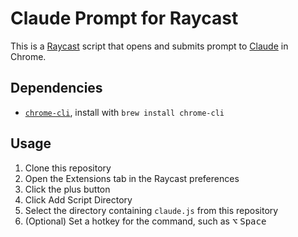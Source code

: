 # Claude Prompt for Raycast

This is a [Raycast](https://www.raycast.com/) script that opens and submits prompt to [Claude](https://claude.ai/) in Chrome.

## Dependencies

- [`chrome-cli`](https://github.com/prasmussen/chrome-cli), install with `brew install chrome-cli`

## Usage

1. Clone this repository
2. Open the Extensions tab in the Raycast preferences
3. Click the plus button
4. Click Add Script Directory
5. Select the directory containing `claude.js` from this repository
6. (Optional) Set a hotkey for the command, such as <kbd>⌥</kbd> <kbd>Space</kbd>

